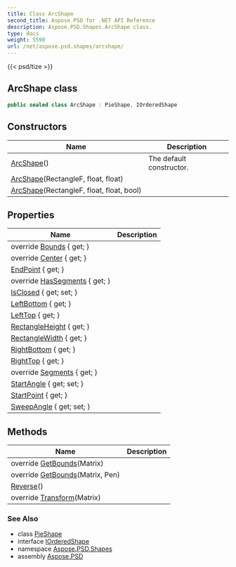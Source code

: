 ```yaml
---
title: Class ArcShape
second_title: Aspose.PSD for .NET API Reference
description: Aspose.PSD.Shapes.ArcShape class. 
type: docs
weight: 5590
url: /net/aspose.psd.shapes/arcshape/
---
```

{{< psd/tize >}}
## ArcShape class

```csharp
public sealed class ArcShape : PieShape, IOrderedShape
```

## Constructors

| Name | Description |
| --- | --- |
| [ArcShape](arcshape/#constructor)() | The default constructor. |
| [ArcShape](arcshape/#constructor_1)(RectangleF, float, float) |  |
| [ArcShape](arcshape/#constructor_2)(RectangleF, float, float, bool) |  |

## Properties

| Name | Description |
| --- | --- |
| override [Bounds](../../aspose.psd.shapes/rectangleprojectedshape/bounds/) { get; } |  |
| override [Center](../../aspose.psd.shapes/rectangleprojectedshape/center/) { get; } |  |
| [EndPoint](../../aspose.psd.shapes/arcshape/endpoint/) { get; } |  |
| override [HasSegments](../../aspose.psd.shapes/rectangleprojectedshape/hassegments/) { get; } |  |
| [IsClosed](../../aspose.psd.shapes/arcshape/isclosed/) { get; set; } |  |
| [LeftBottom](../../aspose.psd.shapes/rectangleprojectedshape/leftbottom/) { get; } |  |
| [LeftTop](../../aspose.psd.shapes/rectangleprojectedshape/lefttop/) { get; } |  |
| [RectangleHeight](../../aspose.psd.shapes/rectangleprojectedshape/rectangleheight/) { get; } |  |
| [RectangleWidth](../../aspose.psd.shapes/rectangleprojectedshape/rectanglewidth/) { get; } |  |
| [RightBottom](../../aspose.psd.shapes/rectangleprojectedshape/rightbottom/) { get; } |  |
| [RightTop](../../aspose.psd.shapes/rectangleprojectedshape/righttop/) { get; } |  |
| override [Segments](../../aspose.psd.shapes/arcshape/segments/) { get; } |  |
| [StartAngle](../../aspose.psd.shapes/pieshape/startangle/) { get; set; } |  |
| [StartPoint](../../aspose.psd.shapes/arcshape/startpoint/) { get; } |  |
| [SweepAngle](../../aspose.psd.shapes/pieshape/sweepangle/) { get; set; } |  |

## Methods

| Name | Description |
| --- | --- |
| override [GetBounds](../../aspose.psd.shapes/arcshape/getbounds/#getbounds)(Matrix) |  |
| override [GetBounds](../../aspose.psd.shapes/arcshape/getbounds/#getbounds_1)(Matrix, Pen) |  |
| [Reverse](../../aspose.psd.shapes/arcshape/reverse/)() |  |
| override [Transform](../../aspose.psd.shapes/rectangleprojectedshape/transform/)(Matrix) |  |

### See Also

* class [PieShape](../pieshape/)
* interface [IOrderedShape](../../aspose.psd/iorderedshape/)
* namespace [Aspose.PSD.Shapes](../../aspose.psd.shapes/)
* assembly [Aspose.PSD](../../)


